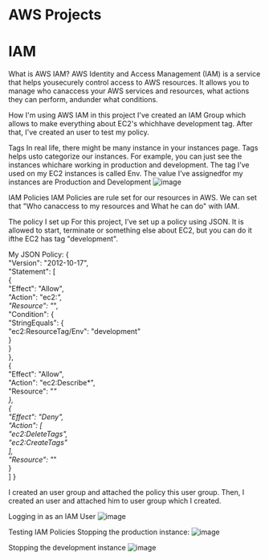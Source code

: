 # AWS Projects

# IAM

What is AWS IAM?
AWS Identity and Access Management (IAM) is a service that helps yousecurely control access to AWS resources. It allows you to manage who canaccess your AWS services and resources, what actions they can perform, andunder what conditions.

How I'm using AWS IAM in this project
I've created an IAM Group which allows to make everything about EC2's whichhave development tag. After that, I've created an user to test my policy.

Tags
In real life, there might be many instance in your instances page. Tags helps usto categorize our instances. For example, you can just see the instances whichare working in production and development.
The tag I’ve used on my EC2 instances is called Env. The value I’ve assignedfor my instances are Production and Development
![image](https://github.com/user-attachments/assets/dfe7d0cc-1a43-4413-9fa8-e16433626725)


IAM Policies
IAM Policies are rule set for our resources in AWS. We can set that "Who canaccess to my resources and What he can do" with IAM.

The policy I set up
For this project, I’ve set up a policy using JSON. It is allowed to start, terminate or something else about EC2, but you can do it ifthe EC2 has tag "development".

My JSON Policy:
{    
  "Version": "2012-10-17",    
  "Statement": [        
    {            
      "Effect": "Allow",            
      "Action": "ec2:*",            
      "Resource": "*",            
      "Condition": {                
        "StringEquals": {                    
          "ec2:ResourceTag/Env": "development"                
        }            
      }        
    },        
    {            
      "Effect": "Allow",            
      "Action": "ec2:Describe*",            
      "Resource": "*"        
    },        
    {            
      "Effect": "Deny",            
      "Action": [                
        "ec2:DeleteTags",                
        "ec2:CreateTags"            
      ],            
      "Resource": "*"        
    }    
  ] 
}


I created an user group and attached the policy this user group. Then, I created an user and attached him to user group which I created.

Logging in as an IAM User
![image](https://github.com/user-attachments/assets/7c0ad23b-4861-4e3f-b09e-3b9c25b537f3)


Testing IAM Policies
Stopping the production instance:
![image](https://github.com/user-attachments/assets/182aad36-6076-467a-bdc4-ef850c8e5db0)


Stopping the development instance
![image](https://github.com/user-attachments/assets/b960c2de-ad85-4182-97d1-055eae119867)
